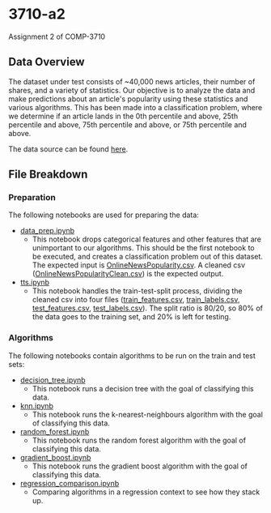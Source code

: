 # 3710-a2

Assignment 2 of COMP-3710

## Data Overview

The dataset under test consists of ~40,000 news articles, their number of shares, and a variety of statistics. Our objective is to analyze the data and make predictions about an article's popularity using these statistics and various algorithms. This has been made into a classification problem, where we determine if an article lands in the 0th percentile and above, 25th percentile and above, 75th percentile and above, or 75th percentile and above.

The data source can be found [here](https://archive.ics.uci.edu/ml/datasets/online+news+popularity).

## File Breakdown

### Preparation

The following notebooks are used for preparing the data:

- [data_prep.ipynb](code/data_prep.ipynb)
  - This notebook drops categorical features and other features that are unimportant to our algorithms. This should be the first notebook to be executed, and creates a classification problem out of this dataset. The expected input is [OnlineNewsPopularity.csv](code/data/OnlineNewsPopularity.csv). A cleaned csv ([OnlineNewsPopularityClean.csv](code/data/OnlineNewsPopularityClean.csv)) is the expected output.
- [tts.ipynb](tts.ipynb)
  - This notebook handles the train-test-split process, dividing the cleaned csv into four files ([train_features.csv](code/data/train_features.csv), [train_labels.csv](code/data/train_labels.csv), [test_features.csv](code/data/test_features.csv), [test_labels.csv](code/data/test_labels.csv)). The split ratio is 80/20, so 80% of the data goes to the training set, and 20% is left for testing.

### Algorithms

The following notebooks contain algorithms to be run on the train and test sets:

- [decision_tree.ipynb](code/decision_tree.ipynb)
  - This notebook runs a decision tree with the goal of classifying this data.
- [knn.ipynb](code/knn.ipynb)
  - This notebook runs the k-nearest-neighbours algorithm with the goal of classifying this data.
- [random_forest.ipynb](code/random_forest.ipynb)
  - This notebook runs the random forest algorithm with the goal of classifying this data.
- [gradient_boost.ipynb](code/gradient_boost.ipynb)
  - This notebook runs the gradient boost algorithm with the goal of classifying this data.
- [regression_comparison.ipynb](code/regression_comparison.ipynb)
  - Comparing algorithms in a regression context to see how they stack up.
